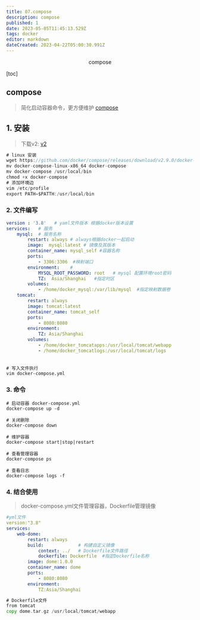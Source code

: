 ```yaml
---
title: 07.compose
description: compose
published: 1
date: 2023-05-05T11:45:13.529Z
tags: docker
editor: markdown
dateCreated: 2023-04-22T05:00:30.991Z
---
```


<center>compose</center>



[toc]





## compose

> 简化启动容器命令，更方便维护 [compose](https://github.com/docker/compose)





## 1. 安装

> 下载v2: [v2](https://github.com/docker/compose/releases)

```go
# linux 安装
wget https://github.com/docker/compose/releases/download/v2.9.0/docker-compose-linux-x86_64
mv docker-compose-linux-x86_64 docker-compose
mv docker-compose /usr/local/bin
chmod +x docker-compose
# 添加环境边
vim /etc/profile
export PATH=$PATTH:/usr/local/bin
```



### 2. 文件编写

```yaml
version : '3.8'   # yaml文件版本 根据docker版本设置
services:   # 服务
	mysql:  # 服务名称
        restart: always # always根据docker一起启动
        image:  mysql:latest # 镜像及其版本
        container_name: mysql_self #容器名称
        ports: 
            - 3306:3306  #映射端口
        environment:    # 
            MYSQL_ROOT_PASSWORD: root   # mysql 配置环境root密码
            TZ:  Asia/Shanghai   #指定时区
        volumes: 
            - /home/docker_mysql:/var/lib/mysql  #指定映射数据卷
	tomcat: 
		restart: always
		image: tomcat:latest
		container_name: tomcat_self
		ports:
			- 8080:8080
		environment:
			TZ: Asia/Shanghai
		volumes:
			- /home/docker_tomcatapps:/usr/local/tomcat/webapp
			- /home/docker_tomcatlogs:/usr/local/tomcat/logs	
			
```

```shell
# 写入文件执行
vim docker-compose.yml
```



### 3. 命令

```shell
# 启动容器 docker-compose.yml
docker-compose up -d 

# 关闭删除
docker-compose down 

# 维护容器
docker-compose start|stop|restart

# 查看管理容器
docker-compose ps

# 查看日志
docker-compose logs -f 
```



### 4. 结合使用

> docker-compose.yml文件管理容器，Dockerfile管理镜像

```yaml
#yml文件
version:"3.8"
services:
	web-dome:
		restart: always
		build:             # 构建自定义镜像
			context: ../   # Dockerfile文件路径
			dockerfile: Dockerfile  #指定Dockerfile名称
		image: dome:1.0.0
		container_name: dome
		ports:
			- 8080:8080
		environment:
			TZ:Asia/Shanghai			
```

```go
# Dockerfile文件
from tomcat
copy dome.tar.gz /usr/local/tomcat/webapp
```

